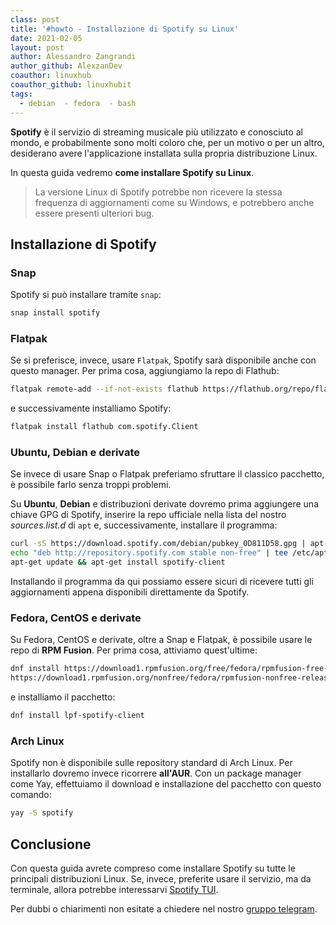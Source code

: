 ```yaml
---
class: post
title: '#howto - Installazione di Spotify su Linux'
date: 2021-02-05
layout: post
author: Alessandro Zangrandi
author_github: AlexzanDev
coauthor: linuxhub
coauthor_github: linuxhubit
tags:
  - debian  - fedora  - bash
---
```

**Spotify** è il servizio di streaming musicale più utilizzato e conosciuto al mondo, e probabilmente sono molti coloro che, per un motivo o per un altro, desiderano avere l'applicazione installata sulla propria distribuzione Linux.

In questa guida vedremo **come installare Spotify su Linux**.

> La versione Linux di Spotify potrebbe non ricevere la stessa frequenza di aggiornamenti come su Windows, e potrebbero anche essere presenti ulteriori bug. 

## Installazione di Spotify

### Snap

Spotify si può installare tramite `snap`:

```bash
snap install spotify
```

### Flatpak

Se si preferisce, invece, usare `Flatpak`, Spotify sarà disponibile anche con questo manager. Per prima cosa, aggiungiamo la repo di Flathub:

```bash
flatpak remote-add --if-not-exists flathub https://flathub.org/repo/flathub.flatpakrepo
```

e successivamente installiamo Spotify:

```bash
flatpak install flathub com.spotify.Client
```

### Ubuntu, Debian e derivate

Se invece di usare Snap o Flatpak preferiamo sfruttare il classico pacchetto, è possibile farlo senza troppi problemi.

Su **Ubuntu**, **Debian** e distribuzioni derivate dovremo prima aggiungere una chiave GPG di Spotify, inserire la repo ufficiale nella lista del nostro *sources.list.d* di `apt` e, successivamente, installare il programma:

```bash
curl -sS https://download.spotify.com/debian/pubkey_0D811D58.gpg | apt-key add - 
echo "deb http://repository.spotify.com stable non-free" | tee /etc/apt/sources.list.d/spotify.list
apt-get update && apt-get install spotify-client
```

Installando il programma da qui possiamo essere sicuri di ricevere tutti gli aggiornamenti appena disponibili direttamente da Spotify.

### Fedora, CentOS e derivate

Su Fedora, CentOS e derivate, oltre a Snap e Flatpak, è possibile usare le repo di **RPM Fusion**. Per prima cosa, attiviamo quest'ultime:

```bash
dnf install https://download1.rpmfusion.org/free/fedora/rpmfusion-free-release-$(rpm -E %fedora).noarch.rpm \
https://download1.rpmfusion.org/nonfree/fedora/rpmfusion-nonfree-release-$(rpm -E %fedora).noarch.rpm
```

e installiamo il pacchetto:

```bash
dnf install lpf-spotify-client
```

### Arch Linux

Spotify non è disponibile sulle repository standard di Arch Linux. Per installarlo dovremo invece ricorrere **all'AUR**. Con un package manager come Yay, effettuiamo il download e installazione del pacchetto con questo comando:

```bash
yay -S spotify
```

## Conclusione

Con questa guida avrete compreso come installare Spotify su tutte le principali distribuzioni Linux. Se, invece, preferite usare il servizio, ma da terminale, allora potrebbe interessarvi [Spotify TUI](https://linuxhub.it/articles/howto-come-installare-e-configurare-spotify-tui).

Per dubbi o chiarimenti non esitate a chiedere nel nostro <a href="https://t.me/linuxpeople">gruppo telegram</a>.